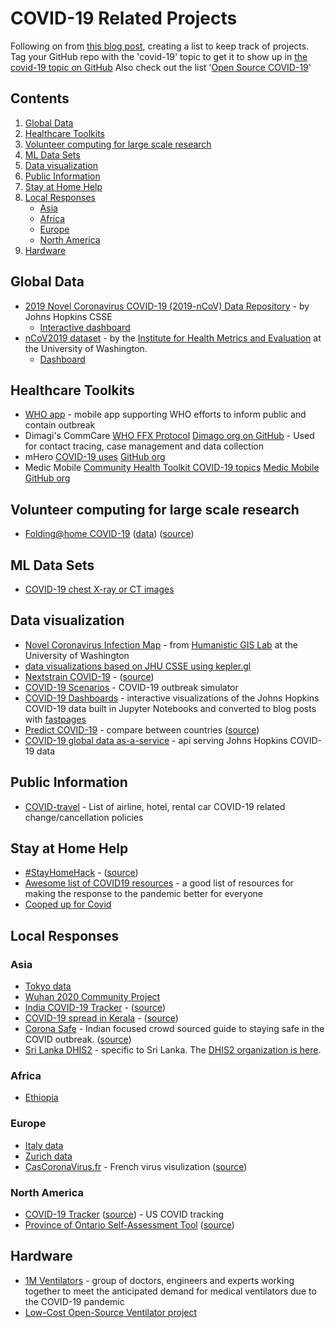 <!--lint disable awesome-badge awesome-git-repo-age awesome-github-->

# COVID-19 Related Projects

Following on from [this blog post](https://github.blog/2020-03-23-open-collaboration-on-covid-19/), creating a list to keep track of projects. Tag your GitHub repo with the 'covid-19' topic to get it to show up in [the covid-19 topic on GitHub](https://github.com/topics/covid-19)  Also check out the list '[Open Source COVID-19](https://github.com/WeileiZeng/Open-Source-COVID-19)'

## Contents
1. [Global Data](#global-data)
2. [Healthcare Toolkits](#healthcare-toolkits)
3. [Volunteer computing for large scale research](#volunteer-computing-for-large-scale-research)
4. [ML Data Sets](#ml-data-sets)
5. [Data visualization](#data-visualization)
6. [Public Information](#public-information)
7. [Stay at Home Help](#stay-at-home-help)
8. [Local Responses](#local-responses)
   - [Asia](#asia)
   - [Africa](#africa)
   - [Europe](#europe)
   - [North America](#north-america)
9. [Hardware](#hardware)
 
## Global Data
- [2019 Novel Coronavirus COVID-19 (2019-nCoV) Data Repository](https://github.com/CSSEGISandData/COVID-19) - by Johns Hopkins CSSE
  - [Interactive dashboard](https://www.arcgis.com/apps/opsdashboard/index.html#/bda7594740fd40299423467b48e9ecf6)
- [nCoV2019 dataset](https://github.com/beoutbreakprepared/nCoV2019) - by the [Institute for Health Metrics and Evaluation](http://www.healthdata.org/) at the University of Washington.
  - [Dashboard](https://healthmap.org/covid-19/)
   
## Healthcare Toolkits
- [WHO app](https://github.com/WorldHealthOrganization/app) - mobile app supporting WHO efforts to inform public and contain outbreak 
- Dimagi's CommCare 
[WHO FFX Protocol](https://confluence.dimagi.com/display/commcarepublic/COVID-19+Template+App%3A+WHO+FFX+Protocol) [Dimago org on GitHub](https://github.com/dimagi) - Used for contact tracing, case management and data collection
- mHero
[COVID-19 uses](https://www.mhero.org/news/three-early-digital-health-covid-19-response-success-stories) [GitHub org](https://github.com/iHRIS)
- Medic Mobile 
[Community Health Toolkit COVID-19 topics](https://forum.communityhealthtoolkit.org/c/covid-19/24) [Medic Mobile GitHub org](https://github.com/medic)

## Volunteer computing for large scale research
- [Folding@home COVID-19](https://foldingathome.org/2020/03/10/covid19-update/) ([data](https://github.com/FoldingAtHome/coronavirus)) ([source](https://github.com/FoldingAtHome))
  
## ML Data Sets
- [COVID-19 chest X-ray or CT images](https://github.com/ieee8023/covid-chestxray-dataset)

## Data visualization
- [Novel Coronavirus Infection Map](https://github.com/jakobzhao/virus) - from [Humanistic GIS Lab](https://hgis.uw.edu/) at the University of Washington
- [data visualizations based on JHU CSSE using kepler.gl](https://github.com/ManuelB/covid-19-vis) 
- [Nextstrain COVID-19](https://nextstrain.org/ncov) - ([source](https://github.com/nextstrain))
- [COVID-19 Scenarios](https://neherlab.org/covid19/) - COVID-19 outbreak simulator
- [COVID-19 Dashboards](https://covid19dashboards.com/) - interactive visualizations of the Johns Hopkins COVID-19 data built in Jupyter Notebooks and converted to blog posts with [fastpages](https://fastpages.fast.ai/)
- [Predict COVID-19](https://predictcovid.com/) - compare between countries ([source](https://github.com/lachlanjc/covid19))
- [COVID-19 global data as-a-service](https://github.com/mathdroid/covid-19-api) - api serving Johns Hopkins COVID-19 data

## Public Information
- [COVID-travel](https://github.com/peckjon/covid-travel) - List of airline, hotel, rental car COVID-19 related change/cancellation policies

## Stay at Home Help
- [#StayHomeHack](https://stayhomehack.com/) - ([source](https://github.com/stayhomehack/stayhomehack.com))
- [Awesome list of COVID19 resources](https://github.com/adamdriscoll/awesome-covid19-resources) - a good list of resources for making the response to the pandemic better for everyone
- [Cooped up for Covid](https://github.com/LizzySoltis/CoopedUp4Covid19)

## Local Responses

### Asia
- [Tokyo data](https://github.com/tokyo-metropolitan-gov/covid19)
- [Wuhan 2020 Community Project](https://community.wuhan2020.org.cn/zh-cn/)
- [India COVID-19 Tracker](https://www.covid19india.org/) - ([source](https://github.com/covid19india/covid19india-react))
- [COVID-19 spread in Kerala](https://covid19.gulan28.com/) - ([source](https://github.com/gulan28/covid19-viz))
- [Corona Safe](https://coronasafe.in/) - Indian focused crowd sourced guide to staying safe in the COVID outbreak. ([source](https://github.com/coronasafe/))
- [Sri Lanka DHIS2](https://community.dhis2.org/t/dhis2-for-covid-19-surveillance-sri-lankan-use-case/38516) - specific to Sri Lanka. The [DHIS2 organization is here](https://covid.dhis2.org/).

### Africa
-  [Ethiopia](https://github.com/Ethiopia-COVID19/community)

### Europe
- [Italy data](https://github.com/pcm-dpc/COVID-19)
- [Zurich data](https://github.com/openZH/covid_19)
- [CasCoronaVirus.fr](https://www.cascoronavirus.fr/) - French virus visulization ([source](https://github.com/souryvath/ng-covid-19))

### North America
- [COVID-19 Tracker](https://covidtracking.com/) ([source](https://github.com/COVID19Tracking)) - US COVID tracking
- [Province of Ontario Self-Assessment Tool](https://covid-19.ontario.ca/self-assessment/index.html#q0) ([source](https://github.com/ongov/covid-19-self-assessment))

## Hardware
- [1M Ventilators](https://github.com/1M-Ventilators) - group of doctors, engineers and experts working together to meet the anticipated demand for medical ventilators due to the COVID-19 pandemic
- [Low-Cost Open-Source Ventilator project](https://github.com/jcl5m1/ventilator)
